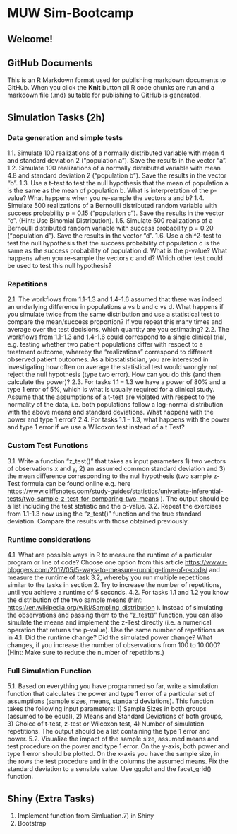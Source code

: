 MUW Sim-Bootcamp
================

## Welcome\!

## GitHub Documents

This is an R Markdown format used for publishing markdown documents to
GitHub. When you click the **Knit** button all R code chunks are run and
a markdown file (.md) suitable for publishing to GitHub is generated.

## Simulation Tasks (2h)

### Data generation and simple tests

1.1. Simulate 100 realizations of a normally distributed variable with
mean 4 and standard deviation 2 (“population a”). Save the results in
the vector “a”. 1.2. Simulate 100 realizations of a normally distributed
variable with mean 4.8 and standard deviation 2 (“population b”). Save
the results in the vector “b”. 1.3. Use a t-test to test the null
hypothesis that the mean of population a is the same as the mean of
population b. What is interpretation of the p-value? What happens when
you re-sample the vectors a and b? 1.4. Simulate 500 realizations of a
Bernoulli distributed random variable with success probability p = 0.15
(“population c”). Save the results in the vector “c”. (Hint: Use
Binomial Distribution). 1.5. Simulate 500 realizations of a Bernoulli
distributed random variable with success probability p = 0.20
(“population d”). Save the results in the vector “d”. 1.6. Use a
chi^2-test to test the null hypothesis that the success probability of
population c is the same as the success probability of population
d. What is the p-value? What happens when you re-sample the vectors c
and d? Which other test could be used to test this null hypothesis?

### Repetitions

2.1. The workflows from 1.1-1.3 and 1.4-1.6 assumed that there was
indeed an underlying difference in populations a vs b and c vs d. What
happens if you simulate twice from the same distribution and use a
statistical test to compare the mean/success proportion? If you repeat
this many times and average over the test decisions, which quantity are
you estimating? 2.2. The workflows from 1.1-1.3 and 1.4-1.6 could
correspond to a single clinical trial, e.g. testing whether two patient
populations differ with respect to a treatment outcome, whereby the
“realizations” correspond to different observed patient outcomes. As a
biostatistician, you are interested in investigating how often on
average the statistical test would wrongly not reject the null
hypothesis (type two error). How can you do this (and then calculate the
power)? 2.3. For tasks 1.1 – 1.3 we have a power of 80% and a type 1
error of 5%, which is what is usually required for a clinical study.
Assume that the assumptions of a t-test are violated with respect to the
normality of the data, i.e. both populations follow a log-normal
distribution with the above means and standard deviations. What happens
with the power and type 1 error? 2.4. For tasks 1.1 – 1.3, what happens
with the power and type 1 error if we use a Wilcoxon test instead of a t
Test?

### Custom Test Functions

3.1. Write a function “z\_test()” that takes as input parameters 1) two
vectors of observations x and y, 2) an assumed common standard deviation
and 3) the mean difference corresponding to the null hypothesis (two
sample z-Test formula can be found online e.g. here
<https://www.cliffsnotes.com/study-guides/statistics/univariate-inferential-tests/two-sample-z-test-for-comparing-two-means>
). The output should be a list including the test statistic and the
p-value. 3.2. Repeat the exercises from 1.1-1.3 now using the
“z\_test()” function and the true standard deviation. Compare the
results with those obtained previously.

### Runtime considerations

4.1. What are possible ways in R to measure the runtime of a particular
program or line of code? Choose one option from this article
<https://www.r-bloggers.com/2017/05/5-ways-to-measure-running-time-of-r-code/>
and measure the runtime of task 3.2, whereby you run multiple
repetitions similar to the tasks in section 2. Try to increase the
number of repetitions, until you achieve a runtime of 5 seconds. 4.2.
For tasks 1.1 and 1.2 you know the distribution of the two sample means
(hint: <https://en.wikipedia.org/wiki/Sampling_distribution> ). Instead
of simulating the observations and passing them to the “z\_test()”
function, you can also simulate the means and implement the z-Test
directly (i.e. a numerical operation that returns the p-value). Use the
same number of repetitions as in 4.1. Did the runtime change? Did the
simulated power change? What changes, if you increase the number of
observations from 100 to 10.000? (Hint: Make sure to reduce the number
of repetitions.)

### Full Simulation Function

5.1. Based on everything you have programmed so far, write a simulation
function that calculates the power and type 1 error of a particular set
of assumptions (sample sizes, means, standard deviations). This function
takes the following input parameters: 1) Sample Sizes in both groups
(assumed to be equal), 2) Means and Standard Deviations of both groups,
3) Choice of t-test, z-test or Wilcoxon test, 4) Number of simulation
repetitions. The output should be a list containing the type 1 error and
power. 5.2. Visualize the impact of the sample size, assumed means and
test procedure on the power and type 1 error. On the y-axis, both power
and type 1 error should be plotted. On the x-axis you have the sample
size, in the rows the test procedure and in the columns the assumed
means. Fix the standard deviation to a sensible value. Use ggplot and
the facet\_grid() function.

## Shiny (Extra Tasks)

1.  Implement function from Simluation.7) in Shiny
2.  Bootstrap
